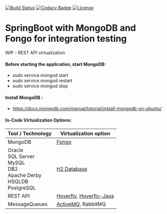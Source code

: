 [![Build Status](https://travis-ci.org/ravikalla/springboot-mongo-fongo.svg?branch=master)](https://travis-ci.org/ravikalla/springboot-mongo-fongo)
[![Codacy Badge](https://api.codacy.com/project/badge/Grade/7fb2edfd4a8d4147a5f647bc7feeeffb)](https://www.codacy.com/app/ravikalla/springboot-mongo-fongo?utm_source=github.com&amp;utm_medium=referral&amp;utm_content=ravikalla/springboot-mongo-fongo&amp;utm_campaign=Badge_Grade)
[![License](https://img.shields.io/badge/license-Apache%202-blue.svg)](https://www.apache.org/licenses/LICENSE-2.0)

# SpringBoot with MongoDB and Fongo for integration testing
WIP - REST API virtualization 

#### Before starting the application, start MongoDB:
 * sudo service mongod start
 * sudo service mongod restart
 * sudo service mongod stop

#### Install MongoDB :
 * https://docs.mongodb.com/manual/tutorial/install-mongodb-on-ubuntu/

#### In-Code Virtualization Options:

Tool / Technology | Virtualization option
------------ | -------------
MongoDB | [Fongo](https://github.com/fakemongo/fongo.git)
Oracle<br/>SQL Server<br/>MySQL<br/>DB2<br/>Apache Derby<br/>HSQLDB<br/>PostgreSQL | [H2 Database](https://github.com/h2database/h2database.git)
REST API | [Hoverfly](https://github.com/SpectoLabs/hoverfly.git), [Hoverfly-Java](https://github.com/SpectoLabs/hoverfly-java.git)
MessageQueues | [ActiveMQ](http://activemq.apache.org/how-to-unit-test-jms-code.html), RabbitMQ
